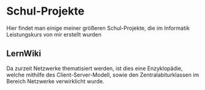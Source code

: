 # Schul-Projekte
Hier findet man einige meiner größeren Schul-Projekte, die im Informatik Leistungskurs von mir erstellt wurden

## LernWiki
Da zurzeit Netzwerke thematisiert werden, ist dies eine Enzyklopädie, welche mithilfe des Client-Server-Modell, sowie den Zentralabiturklassen im Bereich Netzwerke verwirklicht wurde.
